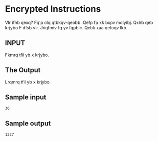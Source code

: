 <!-- RATING: Easy -->
<!-- NAME: Encrypted Instructions -->
<!-- GENERATOR: generate.pl -->
# Encrypted Instructions

Vlr ifhb qexq? Fq'p olq qtbkqv-qeobb. Qefp fp xk bxpv molyibj. Qxhb qeb krjybo F dfsb
vlr. Jriqfmiv fq yv fqpbic. Qebk xaa qefoqv lkb.

## INPUT
Fkmrq tfii yb x krjybo.

## The Output
Lrqmrq tfii yb x krjybo.

## Sample input
	36

## Sample output
	1327
